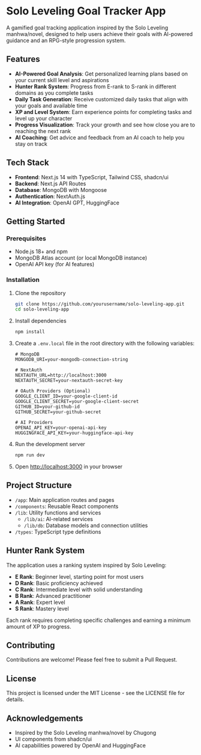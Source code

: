# Solo Leveling Goal Tracker App

A gamified goal tracking application inspired by the Solo Leveling manhwa/novel, designed to help users achieve their goals with AI-powered guidance and an RPG-style progression system.

## Features

- **AI-Powered Goal Analysis**: Get personalized learning plans based on your current skill level and aspirations
- **Hunter Rank System**: Progress from E-rank to S-rank in different domains as you complete tasks
- **Daily Task Generation**: Receive customized daily tasks that align with your goals and available time
- **XP and Level System**: Earn experience points for completing tasks and level up your character
- **Progress Visualization**: Track your growth and see how close you are to reaching the next rank
- **AI Coaching**: Get advice and feedback from an AI coach to help you stay on track

## Tech Stack

- **Frontend**: Next.js 14 with TypeScript, Tailwind CSS, shadcn/ui
- **Backend**: Next.js API Routes
- **Database**: MongoDB with Mongoose
- **Authentication**: NextAuth.js
- **AI Integration**: OpenAI GPT, HuggingFace

## Getting Started

### Prerequisites

- Node.js 18+ and npm
- MongoDB Atlas account (or local MongoDB instance)
- OpenAI API key (for AI features)

### Installation

1. Clone the repository
   ```bash
   git clone https://github.com/yourusername/solo-leveling-app.git
   cd solo-leveling-app
   ```

2. Install dependencies
   ```bash
   npm install
   ```

3. Create a `.env.local` file in the root directory with the following variables:
   ```
   # MongoDB
   MONGODB_URI=your-mongodb-connection-string

   # NextAuth
   NEXTAUTH_URL=http://localhost:3000
   NEXTAUTH_SECRET=your-nextauth-secret-key

   # OAuth Providers (Optional)
   GOOGLE_CLIENT_ID=your-google-client-id
   GOOGLE_CLIENT_SECRET=your-google-client-secret
   GITHUB_ID=your-github-id
   GITHUB_SECRET=your-github-secret

   # AI Providers
   OPENAI_API_KEY=your-openai-api-key
   HUGGINGFACE_API_KEY=your-huggingface-api-key
   ```

4. Run the development server
   ```bash
   npm run dev
   ```

5. Open [http://localhost:3000](http://localhost:3000) in your browser

## Project Structure

- `/app`: Main application routes and pages
- `/components`: Reusable React components
- `/lib`: Utility functions and services
  - `/lib/ai`: AI-related services
  - `/lib/db`: Database models and connection utilities
- `/types`: TypeScript type definitions

## Hunter Rank System

The application uses a ranking system inspired by Solo Leveling:

- **E Rank**: Beginner level, starting point for most users
- **D Rank**: Basic proficiency achieved
- **C Rank**: Intermediate level with solid understanding
- **B Rank**: Advanced practitioner
- **A Rank**: Expert level
- **S Rank**: Mastery level

Each rank requires completing specific challenges and earning a minimum amount of XP to progress.

## Contributing

Contributions are welcome! Please feel free to submit a Pull Request.

## License

This project is licensed under the MIT License - see the LICENSE file for details.

## Acknowledgements

- Inspired by the Solo Leveling manhwa/novel by Chugong
- UI components from shadcn/ui
- AI capabilities powered by OpenAI and HuggingFace 